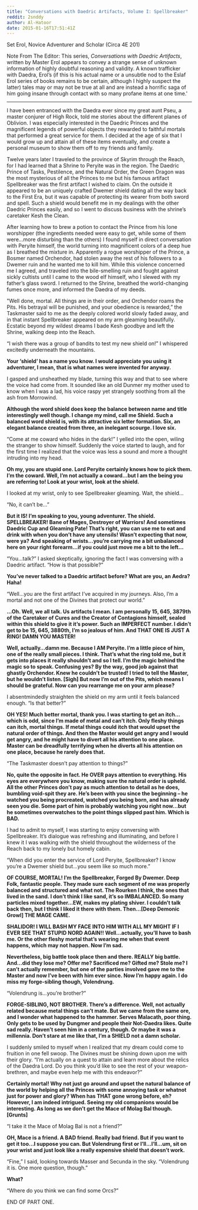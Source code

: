 ```yaml
---
title: "Conversations with Daedric Artifacts, Volume I: Spellbreaker"
reddit: 2snddy
author: Al-Hatoor
date: 2015-01-16T17:51:41Z
---
```


Set Erol, Novice Adventurer and Scholar (Circa 4E 201)

Note From The Editor: This series, *Conversations with Daedric Artifacts*, written by Master Erol appears to convey a strange sense of unknown information of highly doubtful reasoning and validity. A known trafficker with Daedra, Erol’s (if this is his actual name or a unsubtle nod to the Eslaf Erol series of books remains to be certain, although I highly suspect the latter) tales may or may not be true at all and are instead a horrific saga of him going insane through contact with so many profane items at one time.'
___________________________________________________________

I have been entranced with the Daedra ever since my great aunt Pseu, a master conjurer of High Rock, told me stories about the different planes of Oblivion. I was especially interested in the Daedric Princes and the magnificent legends of powerful objects they rewarded to faithful mortals that performed a great service for them. I decided at the age of six that I would grow up and attain all of these items eventually, and create a personal museum to show them off to my friends and family.

Twelve years later I traveled to the province of Skyrim through the Reach, for I had learned that a Shrine to Peryite was in the region. The Daedric Prince of Tasks, Pestilence, and the Natural Order, the Green Dragon was the most mysterious of all the Princes to me but his famous artifact Spellbreaker was the first artifact I wished to claim. On the outside it appeared to be an uniquely crafted Dwemer shield dating all the way back to the First Era, but it was capable of protecting its wearer from both sword and spell. Such a shield would benefit me in my dealings with the other Daedric Princes easily, and so I went to discuss business with the shrine’s caretaker Kesh the Clean.

After learning how to brew a potion to contact the Prince from his lone worshipper (the ingredients needed were easy to get, while some of them were…more disturbing than the others) I found myself in direct conversation with Peryite himself, the world turning into magnificent colors of a deep hue as I breathed the mixture in. Apparently a rogue worshipper of the Prince, a Bosmer named Orchendor, had stolen away the rest of his followers to a Dwemer ruin and he wanted me to kill him. While this violence concerned me I agreed, and traveled into the bile-smelling ruin and fought against sickly cultists until I came to the wood elf himself, who I slewed with my father’s glass sword. I returned to the Shrine, breathed the world-changing fumes once more, and informed the Daedra of my deeds.

"Well done, mortal. All things are in their order, and Orchendor roams the Pits. His betrayal will be punished, and your obedience is rewarded,” the Taskmaster said to me as the deeply colored world slowly faded away, and in that instant Spellbreaker appeared on my arm gleaming beautifully. Ecstatic beyond my wildest dreams I bade Kesh goodbye and left the Shrine, walking deep into the Reach.

“I wish there was a group of bandits to test my new shield on!” I whispered excitedly underneath the mountains.

**Your ‘shield’ has a name you know. I would appreciate you using it adventurer, I mean, that is what names were invented for anyway.**

I gasped and unsheathed my blade, turning this way and that to see where the voice had come from. It sounded like an old Dunmer my mother used to know when I was a lad, his voice raspy yet strangely soothing from all the ash from Morrowind.

**Although the word shield does keep the balance between name and title interestingly well though. I change my mind, call me Shield. Such a balanced word shield is, with its attractive six letter formation. Six, an elegant balance created from three, an inelegant scourge. I love six.**

“Come at me coward who hides in the dark!” I yelled into the open, wiling the stranger to show himself. Suddenly the voice started to laugh, and for the first time I realized that the voice was less a sound and more a thought intruding into my head.

**Oh my, you are stupid one. Lord Peryite certainly knows how to pick them. I’m the coward. Well, I’m not actually a coward…but I am the being you are referring to! Look at your wrist, look at the shield.**

I looked at my wrist, only to see Spellbreaker gleaming. Wait, the shield…

“No, it can’t be…”

**But it IS! I’m speaking to you, young adventurer. The shield. SPELLBREAKER! Bane of Mages, Destroyer of Warriors! And sometimes Daedric Cup and Gleaming Pate! That’s right, you can use me to eat and drink with when you don’t have any utensils! Wasn’t expecting that now, were ya? And speaking of wrists…you’re carrying me a bit unbalanced here on your right forearm…if you could just move me a bit to the left…**

“You…talk?” I asked skeptically, ignoring the fact I was conversing with a Daedric artifact. “How is that possible?”

**You’ve never talked to a Daedric artifact before? What are you, an Aedra? Haha!**

“Well…you are the first artifact I’ve acquired in my journeys. Also, I’m a mortal and not one of the Divines that protect our world.”

**…Oh. Well, we all talk. Us artifacts I mean. I am personally 15, 645, 3879th of the Caretaker of Cures and the Creator of Contagions himself, sealed within this shield to give it it’s power. Such an IMPERFECT number. I didn’t get to be 15, 645, 3880th, I’m so jealous of him. And THAT ONE IS JUST A RING! DAMN YOU MASTER!**

**Well, actually…damn me. Because I AM Peryite. I’m a little piece of him, one of the really small pieces. I think. That’s what the ring told me, but it gets into places it really shouldn’t and so I tell. I’m the magic behind the magic so to speak. Confusing yes? By the way, good job against that ghastly Orchendor. Knew he couldn’t be trusted! I tried to tell the Master, but he wouldn’t listen. [Sigh] But now I’m out of the Pits, which means I should be grateful. Now can you rearrange me on your arm please?**

I absentmindedly straighten the shield on my arm until it feels balanced enough. “Is that better?”

**OH YES! Much better mortal, thank you. I was starting to get an itch…which is odd, since I’m made of metal and can’t itch. Only fleshy things can itch, mortal things. If metal things could itch that would upset the natural order of things. And then the Master would get angry and I would get angry, and he might have to divert all his attention to one place. Master can be dreadfully terrifying when he diverts all his attention on one place, because he rarely does that.**

“The Taskmaster doesn’t pay attention to things?”

**No, quite the opposite in fact. He OVER pays attention to everything. His eyes are everywhere you know, making sure the natural order is upheld. All the other Princes don’t pay as much attention to detail as he does, bumbling void-spit they are. He’s been with you since the beginning – he watched you being procreated, watched you being born, and has already seen you die. Some part of him is probably watching you right now…but he sometimes overwatches to the point things slipped past him. Which is BAD.**

I had to admit to myself, I was starting to enjoy conversing with Spellbreaker. It’s dialogue was refreshing and illuminating, and before I knew it I was walking with the shield throughout the wilderness of the Reach back to my lonely but homely cabin.

“When did you enter the service of Lord Peryite, Spellbreaker? I know you’re a Dwemer shield but…you seem like so much more.”

**OF COURSE, MORTAL! I’m the Spellbreaker, Forged By Dwemer. Deep Folk, fantastic people. They made sure each segment of me was properly balanced and structured and what not. The Rourken I think, the ones that lived in the sand. I don’t think I like sand, it’s so IMBALANCED. So many particles mixed together…EW, makes my plating shiver. I couldn’t talk back then, but I think I liked it there with them. Then…[Deep Demonic Growl] THE MAGE CAME.**

**SHALIDOR! I WILL BASH MY FACE INTO HIM WITH ALL MY MIGHT IF I EVER SEE THAT STUPID NORD AGAIN!! Well…actually, you’ll have to bash me. Or the other fleshy mortal that’s wearing me when that event happens, which may not happen. Now I’m sad.**

**Nevertheless, big battle took place then and there. REALLY big battle. And…did they lose me? Offer me? Sacrificed me? Gifted me? Stole me? I can’t actually remember, but one of the parties involved gave me to the Master and now I’ve been with him ever since. Now I’m happy again. I do miss my forge-sibling though, Volendrung.**

“Volendrung is…you’re brother?”

**FORGE-SIBLING, NOT BROTHER. There’s a difference. Well, not actually related because metal things can’t mate. But we came from the same ore, and I wonder what happened to the hammer. Serves Malacath, poor thing. Only gets to be used by Dungmer and people their Not-Daedra likes. Quite sad really. Haven’t seen him in a century, though. Or maybe it was a millennia. Don’t stare at me like that, I’m a SHIELD not a damn scholar.**

I suddenly smiled to myself when I realized that my dream could come to fruition in one fell swoop. The Divines must be shining down upon me with their glory. “I’m actually on a quest to attain and learn more about the relics of the Daedra Lord. Do you think you’d like to see the rest of your weapon-brethren, and maybe even help me with this endeavor?”

**Certainly mortal! Why not just go around and upset the natural balance of the world by helping all the Princes with some annoying task or whatnot just for power and glory? When has THAT gone wrong before, eh? However, I am indeed intrigued. Seeing my old companions would be interesting. As long as we don’t get the Mace of Molag Bal though. [Grunts]**

“I take it the Mace of Molag Bal is not a friend?”

**OH, Mace is a friend. A BAD friend. Really bad friend. But if you want to get it too…I suppose you can. But Volendrung first or I’ll…I’ll…um, sit on your wrist and just look like a really expensive shield that doesn’t work.**

“Fine,” I said, looking towards Masser and Secunda in the sky. “Volendrung it is. One more question, though.”

**What?**

“Where do you think we can find some Orcs?”

END OF PART ONE.
